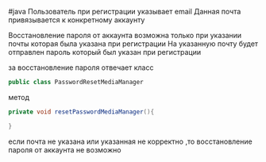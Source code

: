 #java
Пользователь при регистрации указывает email 
Данная почта привязывается к конкретному аккаунту 

Восстановление пароля от аккаунта возможна только при указании почты которая была указана при регистрации
На указанную почту будет отправлен пароль который был указан при регистрации

за восстановление пароля отвечает класс

```java
public class PasswordResetMediaManager
```

метод 

```java
private void resetPasswordMediaManager(){

}
```

если почта не указана или указанная не корректно ,то восстановление пароля от аккаунта не возможно